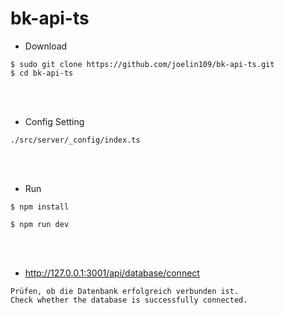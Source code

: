# bk-api-ts 

- Download
```
$ sudo git clone https://github.com/joelin109/bk-api-ts.git
$ cd bk-api-ts
```

<br>
<br>

- Config Setting
```
./src/server/_config/index.ts
```

<br>
<br>

- Run
```
$ npm install

$ npm run dev
```

<br>
<br>

- http://127.0.0.1:3001/api/database/connect

```
Prüfen, ob die Datenbank erfolgreich verbunden ist.
Check whether the database is successfully connected.
```
